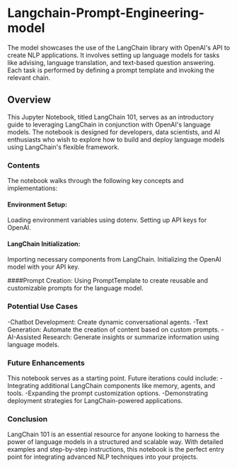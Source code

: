 # Langchain-Prompt-Engineering-model
The model showcases the use of the LangChain library with OpenAI's API to create NLP applications. It involves setting up language  models for tasks like advising, language translation, and text-based question answering. Each task is performed by defining a prompt  template and invoking the relevant chain.

## Overview
This Jupyter Notebook, titled LangChain 101, serves as an introductory guide to leveraging LangChain in conjunction with OpenAI's language models. The notebook is designed for developers, data scientists, and AI enthusiasts who wish to explore how to build and deploy language models using LangChain's flexible framework.

### Contents
The notebook walks through the following key concepts and implementations:

#### Environment Setup:
Loading environment variables using dotenv.
Setting up API keys for OpenAI.

#### LangChain Initialization:
Importing necessary components from LangChain.
Initializing the OpenAI model with your API key.

####Prompt Creation:
Using PromptTemplate to create reusable and customizable prompts for the language model.

### Potential Use Cases
-Chatbot Development: Create dynamic conversational agents.
-Text Generation: Automate the creation of content based on custom prompts.
-AI-Assisted Research: Generate insights or summarize information using language models.

### Future Enhancements
This notebook serves as a starting point. Future iterations could include:
-Integrating additional LangChain components like memory, agents, and tools.
-Expanding the prompt customization options.
-Demonstrating deployment strategies for LangChain-powered applications.

### Conclusion
LangChain 101 is an essential resource for anyone looking to harness the power of language models in a structured and scalable way. With detailed examples and step-by-step instructions, this notebook is the perfect entry point for integrating advanced NLP techniques into your projects.
